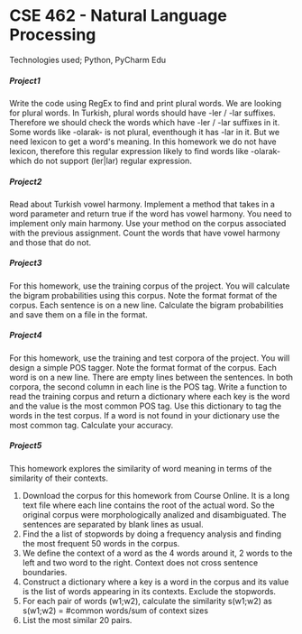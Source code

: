 # CSE 462 - Natural Language Processing
Technologies used; Python, PyCharm Edu
##### Project1
Write the code using RegEx to find and print plural words. We are looking for plural words. In Turkish, plural words should have -ler / -lar suffixes. Therefore we should check the words which have -ler / -lar suffixes in it. Some words like -olarak- is not plural, eventhough it has -lar in it. But we need lexicon to get a word's meaning. In this homework we do not have lexicon, therefore this regular expression likely to find  words like -olarak- which do not support (ler|lar) regular expression.
<br>

##### Project2
Read about Turkish vowel harmony. Implement a method that takes in a word parameter and return true if the word has vowel harmony. You need to implement only main harmony. Use your method on the corpus associated with the previous assignment. Count the words that have vowel harmony and those that do not.
<br>

##### Project3
For this homework, use the training corpus of the project. You will calculate the bigram probabilities using this corpus. Note the format format of the corpus. Each sentence is on a new line. Calculate the bigram probabilities and save them on a file in the format.
<br>

##### Project4
For this homework, use the training and test corpora of the project. You will design a simple POS tagger. Note the format format of the corpus. Each word is on a new line. There are empty lines between the sentences. In both corpora, the second column in each line is the POS tag. Write a function to read the training corpus and return a dictionary where each key is the word and the value is the most common POS tag. Use this dictionary to tag the words in the test corpus. If a word is not found in your dictionary use the most common tag. Calculate your accuracy.
<br>

##### Project5
This homework explores the similarity of word meaning in terms of the similarity of their contexts.
1. Download the corpus for this homework from Course Online. It is a long text file where each line contains the root of the actual word. So the original corpus were morphologically analized and disambiguated. The sentences are separated by blank lines as usual.
2. Find the a list of stopwords by doing a frequency analysis and finding the most frequent 50 words in the corpus.
3. We define the context of a word as the 4 words around it, 2 words to the left and two word to the right. Context does not cross sentence boundaries.
4. Construct a dictionary where a key is a word in the corpus and its value is the list of words appearing in its contexts. Exclude the stopwords.
5. For each pair of words (w1;w2), calculate the similarity s(w1;w2) as s(w1;w2) = #common words/sum of context sizes 
6. List the most similar 20 pairs.
<br>
